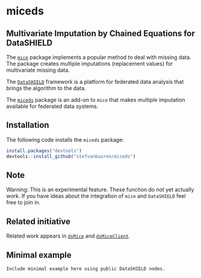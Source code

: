 <!-- README.md is generated from README.Rmd. Please edit that file -->
miceds
======

Multivariate Imputation by Chained Equations for DataSHIELD
-----------------------------------------------------------

The [`mice`](https://github.com/stefvanbuuren/mice) package implements a popular method to deal with missing data. The package creates multiple imputations (replacement values) for multivariate missing data.

The [`DataSHIELD`](https://github.com/datashield) framework is a platform for federated data analysis that brings the algorithm to the data.

The [`miceds`](https://github.com/stefvanbuuren/miceds) package is an add-on to `mice` that makes multiple imputation available for federated data systems.

Installation
------------

The following code installs the `miceds` package:

``` r
install.packages("devtools")
devtools::install_github("stefvanbuuren/miceds")
```

Note
----

Warning: This is an experimental feature. These function do not yet actually work. If you have ideas about the integration of `mice` and `DataSHIELD` feel free to join in.

Related initiative
------------------

Related work appears in [`dsMice`](https://github.com/gflcampos/dsMice) and [`dsMiceClient`](https://github.com/gflcampos/dsMiceClient).

Minimal example
---------------

    Include minimal example here using public DataSHIELD nodes.
